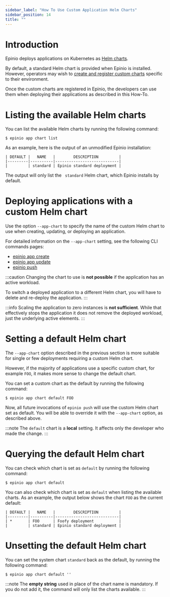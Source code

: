 ```yaml
---
sidebar_label: "How To Use Custom Application Helm Charts"
sidebar_position: 14
title: ""
---
```


# Introduction

Epinio deploys applications on Kubernetes as [Helm charts](https://helm.sh/).

By default, a standard Helm chart is provided when Epinio is installed.
However, operators may wish to [create and register custom charts](create_custom_appcharts.md) specific to their environment.

Once the custom charts are registered in Epinio, the developers can use them when deploying their
applications as described in this How-To.


# Listing the available Helm charts

You can list the available Helm charts by running the following command:

```
$ epinio app chart list
```

As an example, here is the output of an unmodified Epinio installation:

```
| DEFAULT |   NAME   |        DESCRIPTION         |
|---------|----------|----------------------------|
|         | standard | Epinio standard deployment |
```

The output will only list the ` standard` Helm chart, which Epinio installs by default.

# Deploying applications with a custom Helm chart

Use the option `--app-chart` to specify the name of the custom Helm chart to use when
creating, updating, or deploying an application.

For detailed information on the `--app-chart` setting, see the following CLI commands pages:

  - [epinio app create](../references/commands/cli/app/epinio_app_create.md)
  - [epinio app update](../references/commands/cli/app/epinio_app_update.md)
  - [epinio push](../references/commands/cli/epinio_push.md)


:::caution
Changing the chart to use is __not possible__ if the application has an
active workload.

To switch a deployed application to a different Helm chart, you will have to
delete and re-deploy the application.
:::


:::info
Scaling the application to zero instances is __not sufficient__. While that effectively
stops the application it does not remove the deployed workload, just the underlying active
elements.
:::


# Setting a default Helm chart

The `--app-chart` option described in the previous section is more suitable for
single or few deployments requiring a custom Helm chart.

However, if the majority of applications use a specific custom chart, for example `FOO`, it makes more sense to
change the default chart.

You can set a custom chart as the default by running the following command:

```
$ epinio app chart default FOO
```

Now, all future invocations of `epinio push` will use the custom Helm chart set as default.
You will be able to override it with the `--app-chart` option, as described above.

:::note
The `default` chart is a __local__ setting. It affects only the developer who made
 the change.
 :::


# Querying the default Helm chart

You can check which chart is set as `default` by running the following command:

```
$ epinio app chart default
```

You can also check which chart is set as `default` when listing the available charts.
As an example, the output below shows the chart `FOO` as the current default:

```
| DEFAULT |   NAME   |        DESCRIPTION         |
|---------|----------|----------------------------|
| *       | FOO      | Foofy deployment           |
|         | standard | Epinio standard deployment |
```


# Unsetting the default Helm chart

You can set the system chart `standard` back as the default, by running the following command:

```
$ epinio app chart default ''
```

:::note
The __empty string__ used in place of the chart name is mandatory. If you do not add it,
the command will only list the charts available.
:::
